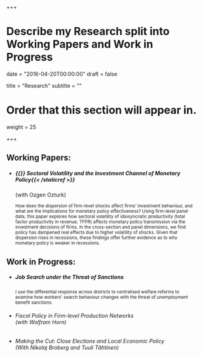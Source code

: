 +++
# Describe my Research split into Working Papers and Work in Progress

date = "2016-04-20T00:00:00"
draft = false

title = "Research"
subtitle = ""

# Order that this section will appear in.
weight = 25

+++

<h2>Working Papers:</h2>
<ul>
<li><p><h5>{{<staticref "uploads/volatility_nov2021.pdf" "newtab" >}} Sectoral Volatility and the Investment Channel of Monetary Policy{{< /staticref >}}</h5>
(with Ozgen Ozturk)</p>
<p><small>How does the dispersion of firm-level shocks affect firms’ investment behaviour, and what are the
implications for monetary policy effectiveness? Using firm-level panel data, this paper explores how
sectoral volatility of idiosyncratic productivity (total factor productivity in revenue, TFPR) affects monetary
policy transmission via the investment decisions of firms. In the cross-section and panel dimensions,
we find policy has dampened real effects due to higher volatility of shocks. Given that dispersion
rises in recessions, these findings offer further evidence as to why monetary policy is weaker in recessions.</small></p></li></ul>

<h2>Work in Progress:</h2>

<ul>
<li>
<h5> Job Search under the Threat of Sanctions</h5>
<p><small>I use the differential response across districts to centralised welfare reforms to examine how workers' search behaviour changes with the threat of unemployment benefit sanctions.</small></p></li></ul>

<ul>
<li><p><h6>Fiscal Policy in Firm-level Production Networks<br>(with Wolfram Horn)</h6></p></li></ul>

<ul>
<li><p><h6> Making the Cut: Close Elections and Local Economic Policy <br>
(With Nikolaj Broberg and Tuuli Tähtinen)</h6></p></li></ul>
